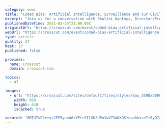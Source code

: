 ```yaml
---
category: news
title: "Coded Bias: Artificial Intelligence, Surveillance and our Civil Rights"
excerpt: "Join us for a conversation with Shalini Kantaya, Director/Producer of the new film Coded Bias, as we delve into an investigation of widespread bias in algorithms. Artificial intelligence is not neutral,"
publishedDateTime: 2021-02-25T21:00:00Z
originalUrl: "https://crosscut.com/event/coded-bias-artificial-intelligence-surveillance-and-our-civil-rights"
webUrl: "https://crosscut.com/event/coded-bias-artificial-intelligence-surveillance-and-our-civil-rights"
type: article
quality: 37
heat: 37
published: false

provider:
  name: Crosscut
  domain: crosscut.com

topics:
  - AI

images:
  - url: "https://crosscut.com/sites/default/files/styles/max_2000x2000/public/images/events/ccatlarge_2021_02-16_cpmsite_960x640_2.jpg?itok=AwSaQypN"
    width: 960
    height: 640
    isCached: true

secured: "6BTU7vE2e+qs2EE5yueA0oYPtrSIlGK2UPn1wV7SoNXQS+nuzhhxseI+8yQT4XsFFRDE3Q3MlWzwukJffsrz/4G/Twg9qsANvo/LjapVYJX0WGB0LxFD4ZanR3/mJ6twEGqyiXq+e1vu2CiPjxpTfgmIkKXkuJE6Nf7q/7y6EpDKCk28o7y7gvFiGMJAN7PKJzTtQR9neMAoLA6qdAUxlPnIg6A1bFaTxQeR41OiJRTWeA+ft5D9UbqOGhyIsXan83y2vXgfjGCDE1k4Sl6OdodbkOgn9KfzcQqutYFgwsl3Dj7FePAxtvH6D1u9EbjJ2T+/Pg3s2kJaiIF6alvlf02gsbTW8A2vTNxlir9uX0s=;efDN6NX1FPCYXftsn1GhaA=="
---
```


